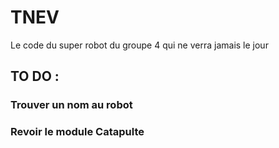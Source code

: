 # TNEV

Le code du super robot du groupe 4 qui ne verra jamais le jour

## TO DO :  
### Trouver un nom au robot
### Revoir le module Catapulte
